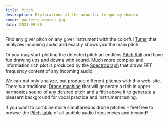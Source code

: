 ```yaml
---
title: Pitch
description: Explorations of the acoustic frequency domain
cover: paulette-wooten.jpg
date: 2021-09-30
---
```


Find any giver pitch on any giver instrument with the colorful [Tuner](./tuner/index.md) that analyzes incoming audio and exactly shows you the main pitch. 

Or you may start plotting the detected pitch an endless [Pitch Roll](./roll/index.md) and have fun drawing ups and downs with sound. Much more complex and information rich plot is produced by the [Spectrograph](./spectrogram/index.md) that draws FFT frequency content of any incoming audio.

We can not only analyze, but produce different pitches with this web-site. There's a traditional [Drone machine](./drone/index.md) that will generate a rich in upper harmonics sound of any desired pitch and a fifth above it to generate a pleasant background for vocal practice and instrument tuning.

If you want to combine more simultaneous drone pitches - feel free to browse the [Pitch table](./table/index.md) of all audible audio frequencies and beyond! 